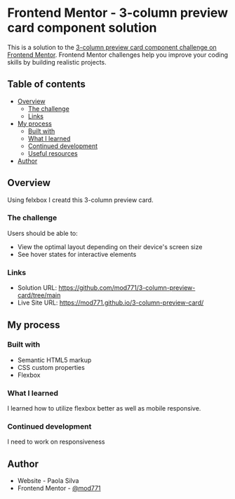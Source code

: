 # Frontend Mentor - 3-column preview card component solution

This is a solution to the [3-column preview card component challenge on Frontend Mentor](https://www.frontendmentor.io/challenges/3column-preview-card-component-pH92eAR2-). Frontend Mentor challenges help you improve your coding skills by building realistic projects. 

## Table of contents

- [Overview](#overview)
  - [The challenge](#the-challenge)
  - [Links](#links)
- [My process](#my-process)
  - [Built with](#built-with)
  - [What I learned](#what-i-learned)
  - [Continued development](#continued-development)
  - [Useful resources](#useful-resources)
- [Author](#author)


## Overview
  Using felxbox I creatd this 3-column preview card.

### The challenge

Users should be able to:

- View the optimal layout depending on their device's screen size
- See hover states for interactive elements



### Links

- Solution URL: https://github.com/mod771/3-column-preview-card/tree/main 
- Live Site URL: https://mod771.github.io/3-column-preview-card/

## My process

### Built with

- Semantic HTML5 markup
- CSS custom properties
- Flexbox



### What I learned

I learned how to utilize flexbox better as well as mobile responsive. 





### Continued development

I need to work on responsiveness 





## Author

- Website - Paola Silva
- Frontend Mentor - [@mod771](https://www.frontendmentor.io/profile/mod771)


